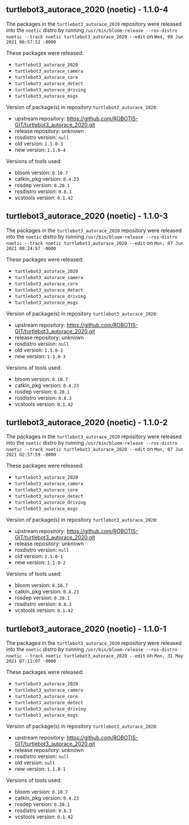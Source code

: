 ## turtlebot3_autorace_2020 (noetic) - 1.1.0-4

The packages in the `turtlebot3_autorace_2020` repository were released into the `noetic` distro by running `/usr/bin/bloom-release --ros-distro noetic --track noetic turtlebot3_autorace_2020 --edit` on `Wed, 09 Jun 2021 06:57:52 -0000`

These packages were released:
- `turtlebot3_autorace_2020`
- `turtlebot3_autorace_camera`
- `turtlebot3_autorace_core`
- `turtlebot3_autorace_detect`
- `turtlebot3_autorace_driving`
- `turtlebot3_autorace_msgs`

Version of package(s) in repository `turtlebot3_autorace_2020`:

- upstream repository: https://github.com/ROBOTIS-GIT/turtlebot3_autorace_2020.git
- release repository: unknown
- rosdistro version: `null`
- old version: `1.1.0-3`
- new version: `1.1.0-4`

Versions of tools used:

- bloom version: `0.10.7`
- catkin_pkg version: `0.4.23`
- rosdep version: `0.20.1`
- rosdistro version: `0.8.3`
- vcstools version: `0.1.42`


## turtlebot3_autorace_2020 (noetic) - 1.1.0-3

The packages in the `turtlebot3_autorace_2020` repository were released into the `noetic` distro by running `/usr/bin/bloom-release --ros-distro noetic --track noetic turtlebot3_autorace_2020 --edit` on `Mon, 07 Jun 2021 08:24:57 -0000`

These packages were released:
- `turtlebot3_autorace_2020`
- `turtlebot3_autorace_camera`
- `turtlebot3_autorace_core`
- `turtlebot3_autorace_detect`
- `turtlebot3_autorace_driving`
- `turtlebot3_autorace_msgs`

Version of package(s) in repository `turtlebot3_autorace_2020`:

- upstream repository: https://github.com/ROBOTIS-GIT/turtlebot3_autorace_2020.git
- release repository: unknown
- rosdistro version: `null`
- old version: `1.1.0-2`
- new version: `1.1.0-3`

Versions of tools used:

- bloom version: `0.10.7`
- catkin_pkg version: `0.4.23`
- rosdep version: `0.20.1`
- rosdistro version: `0.8.3`
- vcstools version: `0.1.42`


## turtlebot3_autorace_2020 (noetic) - 1.1.0-2

The packages in the `turtlebot3_autorace_2020` repository were released into the `noetic` distro by running `/usr/bin/bloom-release --ros-distro noetic --track noetic turtlebot3_autorace_2020 --edit` on `Mon, 07 Jun 2021 02:57:59 -0000`

These packages were released:
- `turtlebot3_autorace_2020`
- `turtlebot3_autorace_camera`
- `turtlebot3_autorace_core`
- `turtlebot3_autorace_detect`
- `turtlebot3_autorace_driving`
- `turtlebot3_autorace_msgs`

Version of package(s) in repository `turtlebot3_autorace_2020`:

- upstream repository: https://github.com/ROBOTIS-GIT/turtlebot3_autorace_2020.git
- release repository: unknown
- rosdistro version: `null`
- old version: `1.1.0-1`
- new version: `1.1.0-2`

Versions of tools used:

- bloom version: `0.10.7`
- catkin_pkg version: `0.4.23`
- rosdep version: `0.20.1`
- rosdistro version: `0.8.3`
- vcstools version: `0.1.42`


## turtlebot3_autorace_2020 (noetic) - 1.1.0-1

The packages in the `turtlebot3_autorace_2020` repository were released into the `noetic` distro by running `/usr/bin/bloom-release --ros-distro noetic --track noetic turtlebot3_autorace_2020 --edit` on `Mon, 31 May 2021 07:11:07 -0000`

These packages were released:
- `turtlebot3_autorace_2020`
- `turtlebot3_autorace_camera`
- `turtlebot3_autorace_core`
- `turtlebot3_autorace_detect`
- `turtlebot3_autorace_driving`
- `turtlebot3_autorace_msgs`

Version of package(s) in repository `turtlebot3_autorace_2020`:

- upstream repository: https://github.com/ROBOTIS-GIT/turtlebot3_autorace_2020.git
- release repository: unknown
- rosdistro version: `null`
- old version: `null`
- new version: `1.1.0-1`

Versions of tools used:

- bloom version: `0.10.7`
- catkin_pkg version: `0.4.23`
- rosdep version: `0.20.1`
- rosdistro version: `0.8.3`
- vcstools version: `0.1.42`


